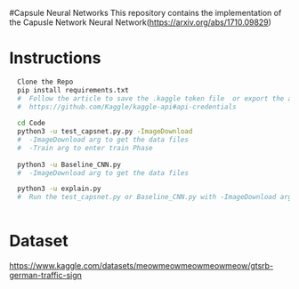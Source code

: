 #Capsule Neural Networks
This repository contains the implementation of the Capusle Network Neural Network(https://arxiv.org/abs/1710.09829)


# Instructions


```bash
  Clone the Repo
  pip install requirements.txt
  #  Follow the article to save the .kaggle token file  or export the authentication api token
  #  https://github.com/Kaggle/kaggle-api#api-credentials
  
  cd Code
  python3 -u test_capsnet.py.py -ImageDownload
  #  -ImageDownload arg to get the data files
  #  -Train arg to enter train Phase
  
  python3 -u Baseline_CNN.py
  #  -ImageDownload arg to get the data files

  python3 -u explain.py
  #  Run the test_capsnet.py or Baseline_CNN.py with -ImageDownload arg to get the data before running the explain.py file
  
```


# Dataset
https://www.kaggle.com/datasets/meowmeowmeowmeowmeow/gtsrb-german-traffic-sign

